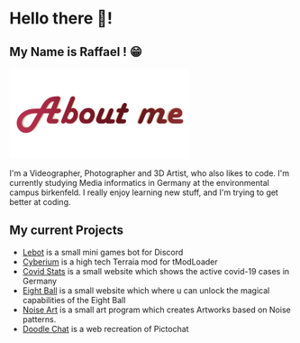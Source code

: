 # Hello there 👋!

## My Name is Raffael ! 😁

![About me](https://github.com/RaffaelSchaefer/RaffaelSchaefer/blob/master/img/about_me.png?raw=true)

I'm a Videographer, Photographer and 3D Artist, who also likes to code.
I'm currently studying Media informatics in Germany at the environmental campus birkenfeld. 
I really enjoy learning new stuff, and I'm trying to get better at coding.

## My current Projects

- [Lebot] is a small mini games bot for Discord
- [Cyberium] is a high tech Terraia mod for tModLoader
- [Covid Stats] is a small website which shows the active covid-19 cases in Germany
- [Eight Ball] is a small website which where u can unlock the magical capabilities of the Eight Ball
- [Noise Art] is a small art program which creates Artworks based on Noise patterns.
- [Doodle Chat] is a web recreation of Pictochat

[Lebot]: https://github.com/RaffaelSchaefer/LeBot
[Cyberium]: https://github.com/RaffaelSchaefer/Cyberium
[Covid Stats]: https://raffaelschaefer.github.io/CovidStats/
[Eight Ball]: https://raffaelschaefer.github.io/EightBall/
[Noise Art]: https://raffaelschaefer.github.io/Noise-Art/
[Doodle Chat]: https://github.com/Checker8763/Doodle-Chat
